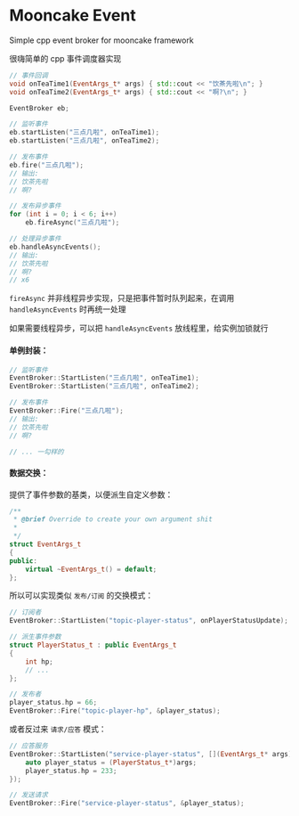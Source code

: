# Mooncake Event

Simple cpp event broker for mooncake framework

很嗨简单的 cpp 事件调度器实现

```cpp
// 事件回调
void onTeaTime1(EventArgs_t* args) { std::cout << "饮茶先啦\n"; }
void onTeaTime2(EventArgs_t* args) { std::cout << "啊?\n"; }

EventBroker eb;

// 监听事件
eb.startListen("三点几啦", onTeaTime1);
eb.startListen("三点几啦", onTeaTime2);

// 发布事件
eb.fire("三点几啦");
// 输出:
// 饮茶先啦
// 啊?

// 发布异步事件
for (int i = 0; i < 6; i++)
    eb.fireAsync("三点几啦");

// 处理异步事件
eb.handleAsyncEvents();
// 输出:
// 饮茶先啦
// 啊?
// x6
```

`fireAsync` 并非线程异步实现，只是把事件暂时队列起来，在调用 `handleAsyncEvents` 时再统一处理

如果需要线程异步，可以把 `handleAsyncEvents` 放线程里，给实例加锁就行

#### 单例封装：

```cpp
// 监听事件
EventBroker::StartListen("三点几啦", onTeaTime1);
EventBroker::StartListen("三点几啦", onTeaTime2);

// 发布事件
EventBroker::Fire("三点几啦");
// 输出:
// 饮茶先啦
// 啊?

// ... 一勾样的
```

#### 数据交换：

提供了事件参数的基类，以便派生自定义参数：

```cpp
/**
 * @brief Override to create your own argument shit
 *
 */
struct EventArgs_t
{
public:
    virtual ~EventArgs_t() = default;
};
```

所以可以实现类似 `发布/订阅` 的交换模式：

```cpp
// 订阅者
EventBroker::StartListen("topic-player-status", onPlayerStatusUpdate);

// 派生事件参数
struct PlayerStatus_t : public EventArgs_t
{
    int hp;
    // ...
};

// 发布者
player_status.hp = 66;
EventBroker::Fire("topic-player-hp", &player_status);
```

或者反过来 `请求/应答` 模式：

```cpp
// 应答服务
EventBroker::StartListen("service-player-status", [](EventArgs_t* args){
    auto player_status = (PlayerStatus_t*)args;
    player_status.hp = 233;
});

// 发送请求
EventBroker::Fire("service-player-status", &player_status);
```
